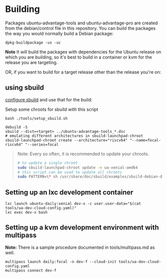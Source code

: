 # Building

Packages ubuntu-advantage-tools and ubuntu-advantage-pro are created from the
debian/control file in this repository. You can build the
packages the way you would normally build a Debian package:


```shell
dpkg-buildpackage -us -uc
```

**Note** It will build the packages with dependencies for the Ubuntu release on
which you are building, so it's best to build in a container or kvm for the
release you are targeting.

OR, if you want to build for a target release other than the release
you're on:

## using sbuild
[configure sbuild](https://wiki.ubuntu.com/SimpleSbuild) and
use that for the build:

Setup some chroots for sbuild with this script
```shell
bash ./tools/setup_sbuild.sh
```

```shell
debuild -S
sbuild --dist=<target> ../ubuntu-advantage-tools_*.dsc
# emulating different architectures in sbuild-launchpad-chroot
sbuild-launchpad-chroot create --architecture="riscv64" "--name=focal-riscv64" "--series=focal
```

> Note: Every so often, it is recommended to update your chroots.
> ```bash
> # to update a single chroot
> sudo sbuild-launchpad-chroot update -n ua-xenial-amd64
> # this script can be used to update all chroots
> sudo PATTERN=\* sh /usr/share/doc/sbuild/examples/sbuild-debian-developer-setup-update-all
> ```

## Setting up an lxc development container
```shell
lxc launch ubuntu-daily:xenial dev-x -c user.user-data="$(cat tools/ua-dev-cloud-config.yaml)"
lxc exec dev-x bash
```

## Setting up a kvm development environment with multipass
**Note:** There is a sample procedure documented in tools/multipass.md as well.
```shell
multipass launch daily:focal -n dev-f --cloud-init tools/ua-dev-cloud-config.yaml
multipass connect dev-f
```
